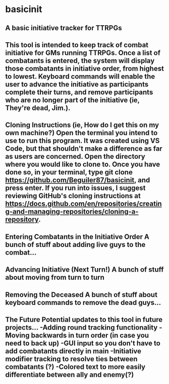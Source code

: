 # basicinit
A basic initiative tracker for TTRPGs
------------------------------------------------------------------------------------------------------------------------------
This tool is intended to keep track of combat initiative for GMs running TTRPGs.
Once a list of combatants is entered, the system will display those combatants in initiative order, from highest to lowest.
Keyboard commands will enable the user to advance the initiative as participants complete their turns, and remove participants
who are no longer part of the initiative (ie, They're dead, Jim.).
------------------------------------------------------------------------------------------------------------------------------
Cloning Instructions (ie, How do I get this on my own machine?)
Open the terminal you intend to use to run this program. It was created using VS Code, but that shouldn't make a difference as
far as users are concerned. Open the directory where you would like to clone to. Once you have done so, in your terminal, type
git clone https://github.com/Beguiler87/basicinit, and press enter. If you run into issues, I suggest reviewing GitHub's
cloning instructions at https://docs.github.com/en/repositories/creating-and-managing-repositories/cloning-a-repository.
------------------------------------------------------------------------------------------------------------------------------
Entering Combatants in the Initiative Order
A bunch of stuff about adding live guys to the combat...
------------------------------------------------------------------------------------------------------------------------------
Advancing Initiative (Next Turn!)
A bunch of stuff about moving from turn to turn
------------------------------------------------------------------------------------------------------------------------------
Removing the Deceased
A bunch of stuff about keyboard commands to remove the dead guys...
------------------------------------------------------------------------------------------------------------------------------
The Future
Potential updates to this tool in future projects...
-Adding round tracking functionality
-Moving backwards in turn order (in case you need to back up)
-GUI input so you don't have to add combatants directly in main
-Initiative modifier tracking to resolve ties between combatants (?)
-Colored text to more easily differentiate between ally and enemy(?)
------------------------------------------------------------------------------------------------------------------------------